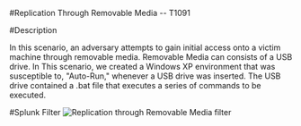 #Replication Through Removable Media -- T1091

#Description

In this scenario, an adversary attempts to gain initial access onto a victim machine through removable media. Removable Media can consists of a USB drive. In This scenario, we created a Windows XP environment that was susceptible to, "Auto-Run," whenever a USB drive was inserted. The USB drive contained a .bat file that executes a series of commands to be executed.


#Splunk Filter
![Replication through Removable Media filter](https://user-images.githubusercontent.com/36422282/55597663-b0e4db80-571c-11e9-9928-8494278e462b.PNG)



